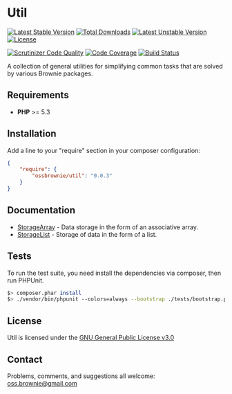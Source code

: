 Util
====

[![Latest Stable Version](https://poser.pugx.org/ossbrownie/util/v/stable)](https://packagist.org/packages/ossbrownie/util)
[![Total Downloads](https://poser.pugx.org/ossbrownie/util/downloads)](https://packagist.org/packages/ossbrownie/util)
[![Latest Unstable Version](https://poser.pugx.org/ossbrownie/util/v/unstable)](https://packagist.org/packages/ossbrownie/util)
[![License](https://poser.pugx.org/ossbrownie/util/license)](https://packagist.org/packages/ossbrownie/util)

[![Scrutinizer Code Quality](https://scrutinizer-ci.com/g/ossbrownie/util/badges/quality-score.png?b=master)](https://scrutinizer-ci.com/g/ossbrownie/util/?branch=master)
[![Code Coverage](https://scrutinizer-ci.com/g/ossbrownie/util/badges/coverage.png?b=master)](https://scrutinizer-ci.com/g/ossbrownie/util/?branch=master)
[![Build Status](https://travis-ci.org/ossbrownie/util.svg?branch=master)](https://travis-ci.org/ossbrownie/util)

A collection of general utilities for simplifying common tasks that are solved by various Brownie packages.

## Requirements
- **PHP** >= 5.3


## Installation
Add a line to your "require" section in your composer configuration:

```json
{
    "require": {
        "ossbrownie/util": "0.0.3"
    }
}
```


## Documentation
- [StorageArray](https://github.com/ossbrownie/util/wiki/StorageArray) - Data storage in the form of an associative array.
- [StorageList](https://github.com/ossbrownie/util/wiki/StorageList) - Storage of data in the form of a list.


## Tests
To run the test suite, you need install the dependencies via composer, then run PHPUnit.
```bash
$> composer.phar install
$> ./vendor/bin/phpunit --colors=always --bootstrap ./tests/bootstrap.php ./tests
```


## License
Util is licensed under the [GNU General Public License v3.0](http://www.gnu.org/copyleft/lesser.html)


## Contact
Problems, comments, and suggestions all welcome: [oss.brownie@gmail.com](mailto:oss.brownie@gmail.com)
